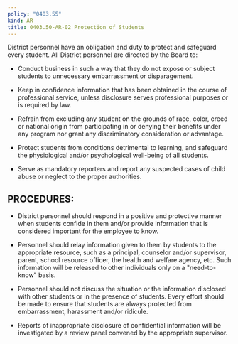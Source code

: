 ```yaml
---
policy: "0403.55"
kind: AR
title: 0403.50-AR-02 Protection of Students
---
```


District personnel have an obligation and duty to protect and safeguard every student. All District personnel are directed by the Board to:

- Conduct business in such a way that they do not expose or subject students to unnecessary embarrassment or disparagement.

- Keep in confidence information that has been obtained in the course of professional service, unless disclosure serves professional purposes or is required by law.

- Refrain from excluding any student on the grounds of race, color, creed or national origin from participating in or denying their benefits under any program nor grant any discriminatory consideration or advantage.

- Protect students from conditions detrimental to learning, and safeguard the physiological and/or psychological well-being of all students.

- Serve as mandatory reporters and report any suspected cases of child abuse or neglect to the proper authorities.

## PROCEDURES:

- District personnel should respond in a positive and protective manner when students confide in them and/or provide information that is considered important for the employee to know.

- Personnel should relay information given to them by students to the appropriate resource, such as a principal, counselor and/or supervisor, parent, school resource officer, the health and welfare agency, etc. Such information will be released to other individuals only on a "need-to-know" basis.

- Personnel should not discuss the situation or the information disclosed with other students or in the presence of students. Every effort should be made to ensure that students are always protected from embarrassment, harassment and/or ridicule.

- Reports of inappropriate disclosure of confidential information will be investigated by a review panel convened by the appropriate supervisor.
